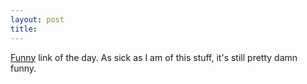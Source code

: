 ```yaml
---
layout: post
title: 
---
```


<a href="http://www.gbcentral.com/tidbits/wassap.shtml">Funny</a> link of the day. As sick as I am of this stuff, it's still pretty damn funny.
